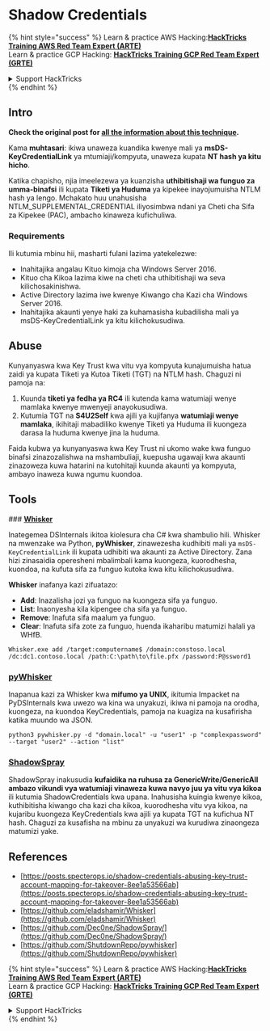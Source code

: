 # Shadow Credentials

{% hint style="success" %}
Learn & practice AWS Hacking:<img src="/.gitbook/assets/arte.png" alt="" data-size="line">[**HackTricks Training AWS Red Team Expert (ARTE)**](https://training.hacktricks.xyz/courses/arte)<img src="/.gitbook/assets/arte.png" alt="" data-size="line">\
Learn & practice GCP Hacking: <img src="/.gitbook/assets/grte.png" alt="" data-size="line">[**HackTricks Training GCP Red Team Expert (GRTE)**<img src="/.gitbook/assets/grte.png" alt="" data-size="line">](https://training.hacktricks.xyz/courses/grte)

<details>

<summary>Support HackTricks</summary>

* Check the [**subscription plans**](https://github.com/sponsors/carlospolop)!
* **Join the** 💬 [**Discord group**](https://discord.gg/hRep4RUj7f) or the [**telegram group**](https://t.me/peass) or **follow** us on **Twitter** 🐦 [**@hacktricks\_live**](https://twitter.com/hacktricks\_live)**.**
* **Share hacking tricks by submitting PRs to the** [**HackTricks**](https://github.com/carlospolop/hacktricks) and [**HackTricks Cloud**](https://github.com/carlospolop/hacktricks-cloud) github repos.

</details>
{% endhint %}

## Intro <a href="#3f17" id="3f17"></a>

**Check the original post for [all the information about this technique](https://posts.specterops.io/shadow-credentials-abusing-key-trust-account-mapping-for-takeover-8ee1a53566ab).**

Kama **muhtasari**: ikiwa unaweza kuandika kwenye mali ya **msDS-KeyCredentialLink** ya mtumiaji/kompyuta, unaweza kupata **NT hash ya kitu hicho**.

Katika chapisho, njia imeelezewa ya kuanzisha **uthibitishaji wa funguo za umma-binafsi** ili kupata **Tiketi ya Huduma** ya kipekee inayojumuisha NTLM hash ya lengo. Mchakato huu unahusisha NTLM_SUPPLEMENTAL_CREDENTIAL iliyosimbwa ndani ya Cheti cha Sifa za Kipekee (PAC), ambacho kinaweza kufichuliwa.

### Requirements

Ili kutumia mbinu hii, masharti fulani lazima yatekelezwe:
- Inahitajika angalau Kituo kimoja cha Windows Server 2016.
- Kituo cha Kikoa lazima kiwe na cheti cha uthibitishaji wa seva kilichosakinishwa.
- Active Directory lazima iwe kwenye Kiwango cha Kazi cha Windows Server 2016.
- Inahitajika akaunti yenye haki za kuhamasisha kubadilisha mali ya msDS-KeyCredentialLink ya kitu kilichokusudiwa.

## Abuse

Kunyanyaswa kwa Key Trust kwa vitu vya kompyuta kunajumuisha hatua zaidi ya kupata Tiketi ya Kutoa Tiketi (TGT) na NTLM hash. Chaguzi ni pamoja na:
1. Kuunda **tiketi ya fedha ya RC4** ili kutenda kama watumiaji wenye mamlaka kwenye mwenyeji anayokusudiwa.
2. Kutumia TGT na **S4U2Self** kwa ajili ya kujifanya **watumiaji wenye mamlaka**, ikihitaji mabadiliko kwenye Tiketi ya Huduma ili kuongeza darasa la huduma kwenye jina la huduma.

Faida kubwa ya kunyanyaswa kwa Key Trust ni ukomo wake kwa funguo binafsi zinazozalishwa na mshambuliaji, kuepusha ugawaji kwa akaunti zinazoweza kuwa hatarini na kutohitaji kuunda akaunti ya kompyuta, ambayo inaweza kuwa ngumu kuondoa.

## Tools

### [**Whisker**](https://github.com/eladshamir/Whisker)

Inategemea DSInternals ikitoa kiolesura cha C# kwa shambulio hili. Whisker na mwenzake wa Python, **pyWhisker**, zinawezesha kudhibiti mali ya `msDS-KeyCredentialLink` ili kupata udhibiti wa akaunti za Active Directory. Zana hizi zinasaidia operesheni mbalimbali kama kuongeza, kuorodhesha, kuondoa, na kufuta sifa za funguo kutoka kwa kitu kilichokusudiwa.

**Whisker** inafanya kazi zifuatazo:
- **Add**: Inazalisha jozi ya funguo na kuongeza sifa ya funguo.
- **List**: Inaonyesha kila kipengee cha sifa ya funguo.
- **Remove**: Inafuta sifa maalum ya funguo.
- **Clear**: Inafuta sifa zote za funguo, huenda ikaharibu matumizi halali ya WHfB.
```shell
Whisker.exe add /target:computername$ /domain:constoso.local /dc:dc1.contoso.local /path:C:\path\to\file.pfx /password:P@ssword1
```
### [pyWhisker](https://github.com/ShutdownRepo/pywhisker)

Inapanua kazi za Whisker kwa **mifumo ya UNIX**, ikitumia Impacket na PyDSInternals kwa uwezo wa kina wa unyakuzi, ikiwa ni pamoja na orodha, kuongeza, na kuondoa KeyCredentials, pamoja na kuagiza na kusafirisha katika muundo wa JSON.
```shell
python3 pywhisker.py -d "domain.local" -u "user1" -p "complexpassword" --target "user2" --action "list"
```
### [ShadowSpray](https://github.com/Dec0ne/ShadowSpray/)

ShadowSpray inakusudia **kufaidika na ruhusa za GenericWrite/GenericAll ambazo vikundi vya watumiaji vinaweza kuwa navyo juu ya vitu vya kikoa** ili kutumia ShadowCredentials kwa upana. Inahusisha kuingia kwenye kikoa, kuthibitisha kiwango cha kazi cha kikoa, kuorodhesha vitu vya kikoa, na kujaribu kuongeza KeyCredentials kwa ajili ya kupata TGT na kufichua NT hash. Chaguzi za kusafisha na mbinu za unyakuzi wa kurudiwa zinaongeza matumizi yake.


## References

* [https://posts.specterops.io/shadow-credentials-abusing-key-trust-account-mapping-for-takeover-8ee1a53566ab](https://posts.specterops.io/shadow-credentials-abusing-key-trust-account-mapping-for-takeover-8ee1a53566ab)
* [https://github.com/eladshamir/Whisker](https://github.com/eladshamir/Whisker)
* [https://github.com/Dec0ne/ShadowSpray/](https://github.com/Dec0ne/ShadowSpray/)
* [https://github.com/ShutdownRepo/pywhisker](https://github.com/ShutdownRepo/pywhisker)

{% hint style="success" %}
Learn & practice AWS Hacking:<img src="/.gitbook/assets/arte.png" alt="" data-size="line">[**HackTricks Training AWS Red Team Expert (ARTE)**](https://training.hacktricks.xyz/courses/arte)<img src="/.gitbook/assets/arte.png" alt="" data-size="line">\
Learn & practice GCP Hacking: <img src="/.gitbook/assets/grte.png" alt="" data-size="line">[**HackTricks Training GCP Red Team Expert (GRTE)**<img src="/.gitbook/assets/grte.png" alt="" data-size="line">](https://training.hacktricks.xyz/courses/grte)

<details>

<summary>Support HackTricks</summary>

* Check the [**subscription plans**](https://github.com/sponsors/carlospolop)!
* **Join the** 💬 [**Discord group**](https://discord.gg/hRep4RUj7f) or the [**telegram group**](https://t.me/peass) or **follow** us on **Twitter** 🐦 [**@hacktricks\_live**](https://twitter.com/hacktricks\_live)**.**
* **Share hacking tricks by submitting PRs to the** [**HackTricks**](https://github.com/carlospolop/hacktricks) and [**HackTricks Cloud**](https://github.com/carlospolop/hacktricks-cloud) github repos.

</details>
{% endhint %}
